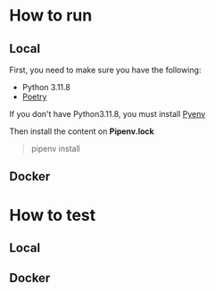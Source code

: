 # How to run

## Local
First, you need to make sure you have the following:
- Python 3.11.8
- [Poetry](https://python-poetry.org/)

If you don't have Python3.11.8, you must install [Pyenv](https://github.com/pyenv/pyenv?tab=readme-ov-file#automatic-installer)

Then install the content on **Pipenv.lock**
> pipenv install


## Docker


# How to test

## Local

## Docker
